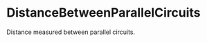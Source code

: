 DistanceBetweenParallelCircuits
===============================

Distance measured between parallel circuits.
